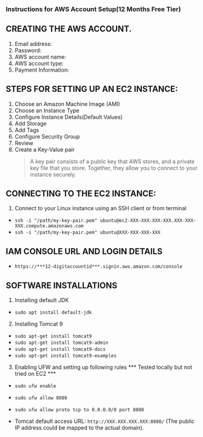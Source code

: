 ### Instructions for AWS Account Setup(12 Months Free Tier) 

## CREATING THE AWS ACCOUNT.

1. Email address:
2. Password:
3. AWS account name:
4. AWS account type:
5. Payment Information:


## STEPS FOR SETTING UP AN EC2 INSTANCE:

1. Choose an Amazon Machine Image (AMI)
2. Choose an Instance Type
3. Configure Instance Details(Default Values)
4. Add Storage
5. Add Tags
6. Configure Security Group
7. Review
8. Create a Key-Value pair
    > A key pair consists of a public key that AWS stores, and a private key file that you store.
    > Together, they allow you to connect to your instance securely.

## CONNECTING TO THE EC2 INSTANCE:

1. Connect to your Linux instance using an SSH client or from terminal
  
 - `ssh -i "/path/my-key-pair.pem" ubuntu@ec2-XXX-XXX-XXX-XXX.XXX-XXX-XXX.compute.amazonaws.com`
 - `ssh -i "/path/my-key-pair.pem" ubuntu@XXX-XXX-XXX-XXX`


## IAM CONSOLE URL AND LOGIN DETAILS

 - `https://***12-digitaccountid***.signin.aws.amazon.com/console`

## SOFTWARE INSTALLATIONS

1. Installing default JDK

 - `sudo apt install default-jdk`

2. Installing Tomcat 9

- `sudo apt-get install tomcat9`
- `sudo apt-get install tomcat9-admin`
- `sudo apt-get install tomcat9-docs`
- `sudo apt-get install tomcat9-examples`

3. Enabling UFW and setting up following rules
   *** Tested locally but not tried on EC2 ***
- `sudo ufw enable`
- `sudo ufw allow 8080`
- `sudo ufw allow proto tcp to 0.0.0.0/0 port 8080`

- Tomcat default access URL: `http://XXX.XXX.XXX.XXX:8080/` (The public IP address could be mapped to the actual domain).
